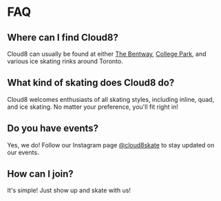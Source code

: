 # FAQ

## Where can I find Cloud8?

Cloud8 can usually be found at either [The Bentway](https://maps.app.goo.gl/Aqu6WuqkiFAagZEK8), [College Park](https://maps.app.goo.gl/BEv617tQgPUvRZGW8), and various ice skating rinks around Toronto.

## What kind of skating does Cloud8 do?

Cloud8 welcomes enthusiasts of all skating styles, including inline, quad, and ice skating. No matter your preference, you'll fit right in!

## Do you have events?

Yes, we do! Follow our Instagram page [@cloud8skate](https://www.instagram.com/cloud8skate/) to stay updated on our events.

## How can I join?

It's simple! Just show up and skate with us!
